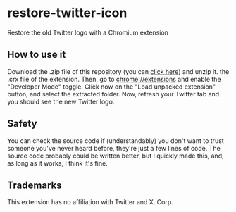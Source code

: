 # restore-twitter-icon
Restore the old Twitter logo with a Chromium extension

## How to use it
Download the .zip file of this repository (you can [click here](https://github.com/Dinoosauro/restore-twitter-icon/archive/refs/heads/main.zip)) and unzip it. the .crx file of the extension. Then, go to [chrome://extensions](chrome://extensions) and enable the "Developer Mode" toggle. Click now on the "Load unpacked extension" button, and select the extracted folder. Now, refresh your Twitter tab and you should see the new Twitter logo.
## Safety
You can check the source code if (understandably) you don't want to trust someone you've never heard before, they're just a few lines of code. The source code probably could be written better, but I quickly made this, and, as long as it works, I think it's fine.
## Trademarks
This extension has no affiliation with Twitter and X. Corp.
